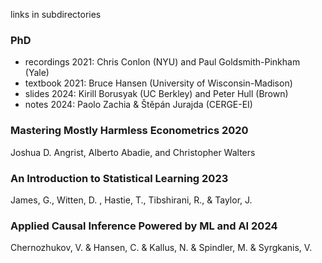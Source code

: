 links in subdirectories

### PhD 
- recordings 2021: Chris Conlon (NYU) and Paul Goldsmith-Pinkham (Yale)
- textbook 2021: Bruce Hansen (University of Wisconsin-Madison)
- slides 2024: Kirill Borusyak (UC Berkley) and Peter Hull (Brown)
- notes 2024: Paolo Zachia & Štěpán Jurajda (CERGE-EI)

### Mastering Mostly Harmless Econometrics 2020 
Joshua D. Angrist, Alberto Abadie, and Christopher Walters

### An Introduction to Statistical Learning 2023
James, G., Witten, D. , Hastie, T., Tibshirani, R., & Taylor, J.

### Applied Causal Inference Powered by ML and AI 2024
Chernozhukov, V. & Hansen, C. & Kallus, N. & Spindler, M. & Syrgkanis, V.

  


